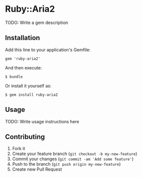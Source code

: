 # Ruby::Aria2

TODO: Write a gem description

## Installation

Add this line to your application's Gemfile:

    gem 'ruby-aria2'

And then execute:

    $ bundle

Or install it yourself as:

    $ gem install ruby-aria2

## Usage

TODO: Write usage instructions here

## Contributing

1. Fork it
2. Create your feature branch (`git checkout -b my-new-feature`)
3. Commit your changes (`git commit -am 'Add some feature'`)
4. Push to the branch (`git push origin my-new-feature`)
5. Create new Pull Request
